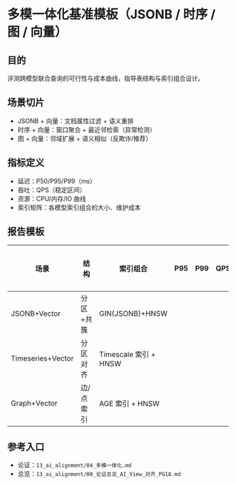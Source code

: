 # 多模一体化基准模板（JSONB / 时序 / 图 / 向量）

## 目的
评测跨模型联合查询的可行性与成本曲线，指导表结构与索引组合设计。

## 场景切片
- JSONB + 向量：文档属性过滤 + 语义重排
- 时序 + 向量：窗口聚合 + 最近邻检索（异常检测）
- 图 + 向量：邻域扩展 + 语义相似（反欺诈/推荐）

## 指标定义
- 延迟：P50/P95/P99（ms）
- 吞吐：QPS（稳定区间）
- 资源：CPU/内存/IO 曲线
- 索引矩阵：各模型索引组合的大小、维护成本

## 报告模板

| 场景 | 结构 | 索引组合 | P95 | P99 | QPS | 资源峰值 | 备注 |
|---|---|---|---:|---:|---:|---:|---|
| JSONB+Vector | 分区+共簇 | GIN(JSONB)+HNSW |  |  |  |  |  |
| Timeseries+Vector | 分区对齐 | Timescale 索引 + HNSW |  |  |  |  |  |
| Graph+Vector | 边/点索引 | AGE 索引 + HNSW |  |  |  |  |  |

## 参考入口
- 论证：`13_ai_alignment/04_多模一体化.md`
- 总览：`13_ai_alignment/00_论证总览_AI_View_对齐_PG18.md`

